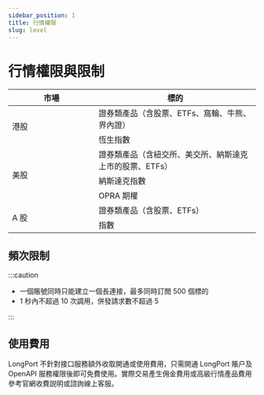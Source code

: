 ```yaml
---
sidebar_position: 1
title: 行情權限
slug: level
---
```


# 行情權限與限制

<table>
    <thead>
      <tr>
          <th width="160">市場</th>
          <th>標的</th>
      </tr>
    </thead>
    <tr>
        <td width="160" rowspan="2">港股</td>
        <td>證券類產品（含股票、ETFs、窩輪、牛熊、界內證）</td>
    </tr>
    <tr>
        <td>恆生指數</td>
    </tr>
    <tr>
        <td rowspan="3">美股</td>
        <td>證券類產品（含紐交所、美交所、納斯達克上市的股票、ETFs）</td>
    </tr>
    <tr>
        <td>納斯達克指數</td>
    </tr>
    <tr>
        <td>OPRA 期權</td>
    </tr>
    <tr>
        <td rowspan="2">A 股</td>
        <td>證券類產品（含股票、ETFs）</td>
    </tr>
    <tr>
        <td>指數</td>
    </tr>
</table>

## 頻次限制

:::caution

- 一個賬號同時只能建立一個長連接，最多同時訂閲 500 個標的
- 1 秒內不超過 10 次調用，併發請求數不超過 5

:::

## 使用費用

LongPort 不針對接口服務額外收取開通或使用費用，只需開通 LongPort 賬户及 OpenAPI 服務權限後即可免費使用。實際交易產生佣金費用或高級行情產品費用參考官網收費説明或諮詢線上客服。
